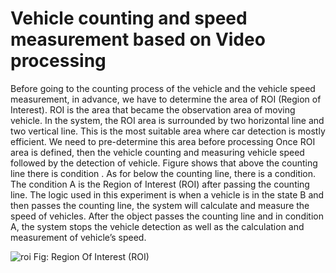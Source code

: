 # Vehicle counting and speed measurement based on Video processing

Before going to the counting process of the vehicle and the vehicle speed measurement, in advance, we have to determine the area of ROI (Region of Interest). ROI is the area that became the observation area of moving vehicle. In the system, the ROI area is surrounded by two horizontal line and two vertical line. This is the most suitable area where car detection is mostly efficient. We need to pre-determine this area before processing Once ROI area is defined, then the vehicle counting and measuring vehicle speed followed by the detection of vehicle.
Figure shows that above the counting line there is condition . As for below the counting line, there is a condition. The condition A is the Region of Interest (ROI) after passing the counting line. The logic used in this experiment is when a vehicle is in the state B and then passes the counting line, the system will calculate and measure the speed of vehicles. After the object passes the counting line and in condition A, the system stops the vehicle detection as well as the calculation and measurement of vehicle’s speed.

![roi](https://user-images.githubusercontent.com/29371886/56314362-adb70a00-6176-11e9-8456-484dbfa4b812.JPG)
                     Fig: Region Of Interest (ROI)
